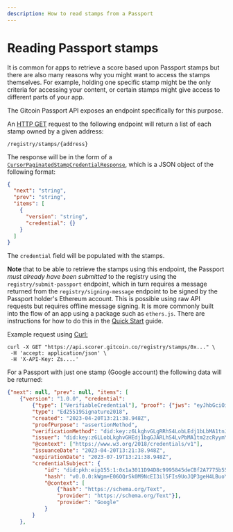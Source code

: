 ```yaml
---
description: How to read stamps from a Passport
---
```


# Reading Passport stamps

It is common for apps to retrieve a score based upon Passport stamps but there are also many reasons why you might want to access the stamps themselves. For example, holding one specific stamp might be the only criteria for accessing your content, or certain stamps might give access to different parts of your app.

The Gitcoin Passport API exposes an endpoint specifically for this purpose.

An [HTTP GET](https://developer.mozilla.org/en-US/docs/Web/HTTP/Methods/GET) request to the following endpoint will return a list of each stamp owned by a given address:

```
/registry/stamps/{address}
```

The response will be in the form of a [`CursorPaginatedStampCredentialResponse`](../building-with-passport/scorer-api/endpoint-definition.md), which is a JSON object of the following format:

```json
{
  "next": "string",
  "prev": "string",
  "items": [
    {
      "version": "string",
      "credential": {}
    }
  ]
}
```

The `credential` field will be populated with the stamps.



**Note** that to be able to retrieve the stamps using this endpoint, the Passport _must already have been submitted_ to the registry using the `registry/submit-passport` endpoint, which in turn requires a message returned from the `registry/signing-message` endpoint to be signed by the Passport holder's Ethereum account. This is possible using raw API requests but requires offline message signing. It is more commonly built into the flow of an app using a package such as `ethers.js`. There are instructions for how to do this in the [Quick Start](../building-with-passport/quick-start-guide.md) guide.



Example request using [Curl:](https://curl.se)

```
curl -X GET "https://api.scorer.gitcoin.co/registry/stamps/0x..." \
 -H 'accept: application/json' \
 -H 'X-API-Key: Zs....'
```

For a Passport with just one stamp (Google account) the following data will be returned:

```json
{"next": null, "prev": null, "items": [
    {"version": "1.0.0", "credential": 
        {"type": ["VerifiableCredential"], "proof": {"jws": "eyJhbGciOiJFZERTQSIsImNyaXQiOlsiYjY0Il0sImI2NCI6ZmFsc2V9..sgcMRAONRMogvfaP_MOzy7TfTgmMPiXcErIsIKap-nPnOuTGNSkhGDtxWFl4Mp6uuYnecRDkmxBmS5iDNCMGDA", 
        "type": "Ed25519Signature2018", 
        "created": "2023-04-20T13:21:38.948Z", 
        "proofPurpose": "assertionMethod", 
        "verificationMethod": "did:key:z6LkghvGLgRRhS4LobLEdj1bLbMA1tnJJJAvzcPyqm#z6MkgYU5LChvHHLobLEdj1bgRLhS4LPGJAvbMA1tn2zcRyqmYU5LC"}, 
        "issuer": "did:key:z6LLobLkghvGHEdj1bgGJARLhS4LvPbMA1tm2zcRyymYU55M", 
        "@context": ["https://www.w3.org/2018/credentials/v1"], 
        "issuanceDate": "2023-04-20T13:21:38.948Z", 
        "expirationDate": "2023-07-19T13:21:38.948Z", 
        "credentialSubject": {
            "id": "did:pkh:eip155:1:0x1a3011D94D8c9995845deCBf2A7775b559G3aee7", 
            "hash": "v0.0.0:kWgm+E06OQrSk0M9NcEI3il5FIs9UoJQP3geH4LBuoY=", 
            "@context": [
                {"hash": "https://schema.org/Text", 
                "provider": "https://schema.org/Text"}], 
                "provider": "Google"
            }
        }
    }, 
```
